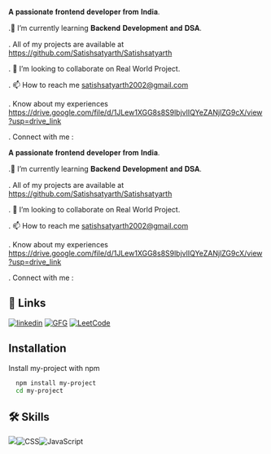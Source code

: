 𝐀 𝐩𝐚𝐬𝐬𝐢𝐨𝐧𝐚𝐭𝐞 𝐟𝐫𝐨𝐧𝐭𝐞𝐧𝐝 𝐝𝐞𝐯𝐞𝐥𝐨𝐩𝐞𝐫 𝐟𝐫𝐨𝐦 𝐈𝐧𝐝𝐢𝐚.
  
.🌱 I’m currently learning 𝐁𝐚𝐜𝐤𝐞𝐧𝐝 𝐃𝐞𝐯𝐞𝐥𝐨𝐩𝐦𝐞𝐧𝐭 𝐚𝐧𝐝 𝐃𝐒𝐀.
  
. All of my projects are available at
 https://github.com/Satishsatyarth/Satishsatyarth
  
. 💞️ I’m looking to collaborate on Real World Project.

. 📫 How to reach me
 satishsatyarth2002@gmail.com

. Know about my experiences
 https://drive.google.com/file/d/1JLew1XGG8s8S9lbjvlIQYeZANjlZG9cX/view?usp=drive_link

. Connect with me :

𝐀 𝐩𝐚𝐬𝐬𝐢𝐨𝐧𝐚𝐭𝐞 𝐟𝐫𝐨𝐧𝐭𝐞𝐧𝐝 𝐝𝐞𝐯𝐞𝐥𝐨𝐩𝐞𝐫 𝐟𝐫𝐨𝐦 𝐈𝐧𝐝𝐢𝐚.
  
.🌱 I’m currently learning 𝐁𝐚𝐜𝐤𝐞𝐧𝐝 𝐃𝐞𝐯𝐞𝐥𝐨𝐩𝐦𝐞𝐧𝐭 𝐚𝐧𝐝 𝐃𝐒𝐀.
  
. All of my projects are available at
 https://github.com/Satishsatyarth/Satishsatyarth
  
. 💞️ I’m looking to collaborate on Real World Project.

. 📫 How to reach me
 satishsatyarth2002@gmail.com

. Know about my experiences
 https://drive.google.com/file/d/1JLew1XGG8s8S9lbjvlIQYeZANjlZG9cX/view?usp=drive_link

. Connect with me :


## 🔗 Links

[![linkedin](https://img.shields.io/badge/linkedin-0A66C2?style=for-the-badge&logo=linkedin&logoColor=white)](https://www.linkedin.com/in/satish-kumar-619164271/)
[![GFG](https://img.icons8.com/?size=100&id=AbQBhN9v62Ob&format=png&color=000000)](https://www.geeksforgeeks.org/user/satishsatyarth/)
[![LeetCode](https://img.icons8.com/?size=100&id=wDGo581Ea5Nf&format=png&color=000000)](https://leetcode.com/u/Satish_Satyarth/)



## Installation

Install my-project with npm

```bash
  npm install my-project
  cd my-project
```
    
## 🛠 Skills
![](https://img.icons8.com/?size=100&id=20909&format=png&color=000000)![CSS](https://img.icons8.com/?size=100&id=21278&format=png&color=000000)![JavaScript](https://img.icons8.com/?size=100&id=108784&format=png&color=000000)



